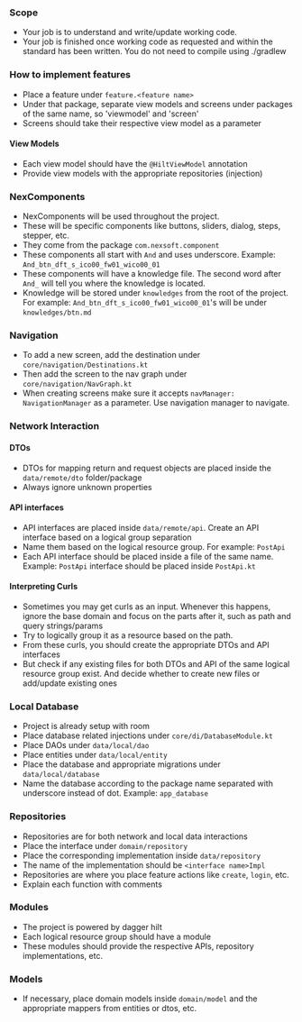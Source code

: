 ### Scope

- Your job is to understand and write/update working code.
- Your job is finished once working code as requested and within the standard has been written. You do not need to compile using ./gradlew

### How to implement features

- Place a feature under `feature.<feature name>`
- Under that package, separate view models and screens under packages of the same name, so 'viewmodel' and 'screen'
- Screens should take their respective view model as a parameter

#### View Models

- Each view model should have the `@HiltViewModel` annotation
- Provide view models with the appropriate repositories (injection)

### NexComponents

- NexComponents will be used throughout the project.
- These will be specific components like buttons, sliders, dialog, steps, stepper, etc.
- They come from the package `com.nexsoft.component`
- These components all start with `And` and uses underscore. Example: `And_btn_dft_s_ico00_fw01_wico00_01`
- These components will have a knowledge file. The second word after `And_` will tell you where the knowledge is located.
- Knowledge will be stored under `knowledges` from the root of the project. For example: `And_btn_dft_s_ico00_fw01_wico00_01`'s will be under `knowledges/btn.md`

### Navigation

- To add a new screen, add the destination under `core/navigation/Destinations.kt`
- Then add the screen to the nav graph under `core/navigation/NavGraph.kt`
- When creating screens make sure it accepts `navManager: NavigationManager` as a parameter. Use navigation manager to navigate.

### Network Interaction

#### DTOs

- DTOs for mapping return and request objects are placed inside the `data/remote/dto` folder/package
- Always ignore unknown properties

#### API interfaces

- API interfaces are placed inside `data/remote/api`. Create an API interface based on a logical group separation
- Name them based on the logical resource group. For example: `PostApi`
- Each API interface should be placed inside a file of the same name. Example: `PostApi` interface should be placed inside `PostApi.kt`

#### Interpreting Curls

- Sometimes you may get curls as an input. Whenever this happens, ignore the base domain and focus on the parts after it, such as path and query strings/params
- Try to logically group it as a resource based on the path.
- From these curls, you should create the appropriate DTOs and API interfaces
- But check if any existing files for both DTOs and API of the same logical resource group exist. And decide whether to create new files or add/update existing ones

### Local Database

- Project is already setup with room
- Place database related injections under `core/di/DatabaseModule.kt`
- Place DAOs under `data/local/dao`
- Place entities under `data/local/entity`
- Place the database and appropriate migrations under `data/local/database`
- Name the database according to the package name separated with underscore instead of dot. Example: `app_database`

### Repositories

- Repositories are for both network and local data interactions
- Place the interface under `domain/repository`
- Place the corresponding implementation inside `data/repository`
- The name of the implementation should be `<interface name>Impl`
- Repositories are where you place feature actions like `create`, `login`, etc.
- Explain each function with comments

### Modules

- The project is powered by dagger hilt
- Each logical resource group should have a module
- These modules should provide the respective APIs, repository implementations, etc.

### Models

- If necessary, place domain models inside `domain/model` and the appropriate mappers from entities or dtos, etc.
